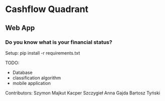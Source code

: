 # Cashflow Quadrant 
## Web App
### Do you know what is your financial status?

Setup:
pip install -r requirements.txt

TODO:
* Database
* classification algorithm
* mobile application

Contributors:
Szymon Majkut
Kacper Szczygieł
Anna Gajda
Bartosz Tyński 
